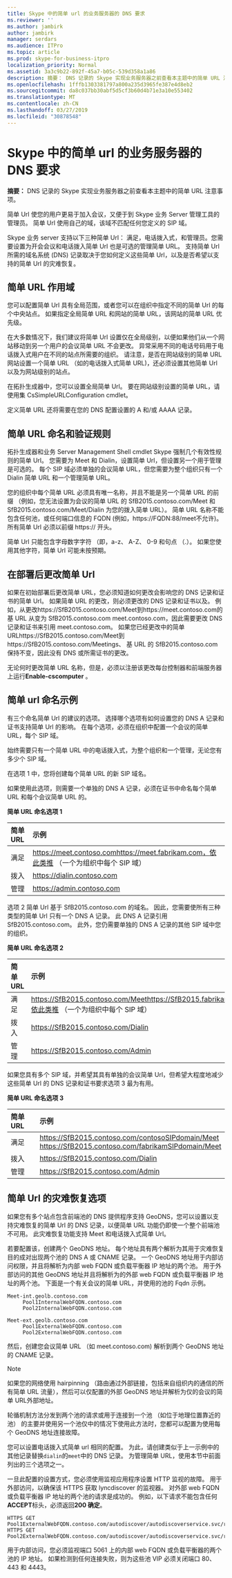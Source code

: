 ```yaml
---
title: Skype 中的简单 url 的业务服务器的 DNS 要求
ms.reviewer: ''
ms.author: jambirk
author: jambirk
manager: serdars
ms.audience: ITPro
ms.topic: article
ms.prod: skype-for-business-itpro
localization_priority: Normal
ms.assetid: 3a3c9b22-892f-45a7-b05c-539d358a1a86
description: 摘要： DNS 记录的 Skype 实现业务服务器之前查看本主题中的简单 URL 注意事项。
ms.openlocfilehash: 1fffb1303381797a800a235d3965fe387e4d8eb2
ms.sourcegitcommit: da8c037bb30abf5d5cf3b60d4b71e3a10e553402
ms.translationtype: MT
ms.contentlocale: zh-CN
ms.lasthandoff: 03/27/2019
ms.locfileid: "30878548"
---
```

# <a name="dns-requirements-for-simple-urls-in-skype-for-business-server"></a>Skype 中的简单 url 的业务服务器的 DNS 要求

**摘要：** DNS 记录的 Skype 实现业务服务器之前查看本主题中的简单 URL 注意事项。

简单 Url 使您的用户更易于加入会议，又便于到 Skype 业务 Server 管理工具的管理员。 简单 Url 使用自己的域，该域不匹配任何您定义的 SIP 域。 

Skype 业务 server 支持以下三种简单 Url： 满足，电话拨入式，和管理员。您需要设置为开会会议和电话拨入简单 Url 也是可选的管理简单 URL。 支持简单 Url 所需的域名系统 (DNS) 记录取决于您如何定义这些简单 Url，以及是否希望以支持的简单 Url 的灾难恢复。 

## <a name="simple-url-scope"></a>简单 URL 作用域

您可以配置简单 Url 具有全局范围，或者您可以在组织中指定不同的简单 Url 的每个中央站点。 如果指定全局简单 URL 和网站的简单 URL，该网站的简单 URL 优先级。 

在大多数情况下，我们建议将简单 Url 设置仅在全局级别，以便如果他们从一个网站移动到另一个用户的会议简单 URL 不会更改。 异常采用不同的电话号码用于电话拨入式用户在不同的站点所需要的组织。 请注意，是否在网站级别的简单 URL 网站设置一个简单 URL （如的电话拨入式简单 URL)，还必须设置其他简单 Url 以及为网站级别的站点。

在拓扑生成器中，您可以设置全局简单 Url。 要在网站级别设置的简单 URL，请使用集 CsSimpleURLConfiguration cmdlet。

定义简单 URL 还将需要在您的 DNS 配置设置的 A 和/或 AAAA 记录。

## <a name="simple-url-naming-and-validation-rules"></a>简单 URL 命名和验证规则
<a name="BK_Valid"> </a>

拓扑生成器和业务 Server Management Shell cmdlet Skype 强制几个有效性规则的简单 Url。 您需要为 Meet 和 Dialin，设置简单 Url，但设置另一个用于管理是可选的。 每个 SIP 域必须单独的会议简单 URL，但您需要为整个组织只有一个 Dialin 简单 URL 和一个管理简单 URL。

您的组织中每个简单 URL 必须具有唯一名称，并且不能是另一个简单 URL 的前缀 （例如，您无法设置为会议的简单 URL 的 SfB2015.contoso.com/Meet 和 SfB2015.contoso.com/Meet/Dialin 为您的拨入简单 URL）。 简单 URL 名称不能包含任何池，或任何端口信息的 FQDN (例如，https://FQDN:88/meet不允许)。 所有简单 Url 必须以前缀 https:// 开头。 

简单 Url 只能包含字母数字字符 （即，a-z、 A-Z、 0-9 和句点 （.）。 如果您使用其他字符，简单 Url 可能未按预期。

## <a name="changing-simple-urls-after-deployment"></a>在部署后更改简单 Url
<a name="BK_Valid"> </a>

如果在初始部署后更改简单 URL，您必须知道如何更改会影响您的 DNS 记录和证书的简单 Url。 如果简单 URL 的更改，则必须更改的 DNS 记录和证书以及。 例如，从更改https://SfB2015.contoso.com/Meet到https://meet.contoso.com的基 URL 从变为 SfB2015.contoso.com meet.contoso.com，因此需要更改 DNS 记录和证书来引用 meet.contoso.com。 如果您已经更改中的简单 URLhttps://SfB2015.contoso.com/Meet到https://SfB2015.contoso.com/Meetings、 基 URL 的 SfB2015.contoso.com 保持不变，因此没有 DNS 或所需证书的更改。

无论何时更改简单 URL 名称，但是，必须以注册该更改每台控制器和前端服务器上运行**Enable-cscomputer** 。

## <a name="naming-examples-for-simple-urls"></a>简单 url 命名示例
<a name="BK_Valid"> </a>

有三个命名简单 Url 的建议的选项。 选择哪个选项有如何设置您的 DNS A 记录和证书支持简单 Url 的影响。 在每个选项，必须在组织中配置一个会议的简单 URL，每个 SIP 域。 

始终需要只有一个简单 URL 中的电话拨入式，为整个组织和一个管理，无论您有多少个 SIP 域。

在选项 1 中，您将创建每个简单 URL 的新 SIP 域名。

如果使用此选项，则需要一个单独的 DNS A 记录，必须在证书中命名每个简单 URL 和每个会议简单 URL 的。

**简单 URL 命名选项 1**


| **简单 URL** <br/> | **示例** <br/>                                                                                                    |
|:---------------------|:---------------------------------------------------------------------------------------------------------------------|
| 满足  <br/>          | https://meet.contoso.comhttps://meet.fabrikam.com，依此类推 （一个为组织中每个 SIP 域）  <br/> |
| 拨入  <br/>       | <https://dialin.contoso.com>  <br/>                                                                                  |
| 管理  <br/>         | <https://admin.contoso.com>  <br/>                                                                                   |

选项 2 简单 Url 基于 SfB2015.contoso.com 的域名。 因此，您需要使所有三种类型的简单 Url 只有一个 DNS A 记录。 此 DNS A 记录引用 SfB2015.contoso.com。 此外，您仍需要单独的 DNS A 记录的其他 SIP 域中您的组织。 

**简单 URL 命名选项 2**


| **简单 URL** <br/> | **示例** <br/>                                                                                                                    |
|:---------------------|:-------------------------------------------------------------------------------------------------------------------------------------|
| 满足  <br/>          | https://SfB2015.contoso.com/Meethttps://SfB2015.fabrikam.com/Meet，依此类推 （一个为组织中每个 SIP 域）  <br/> |
| 拨入  <br/>       | <https://SfB2015.contoso.com/Dialin>  <br/>                                                                                          |
| 管理  <br/>         | <https://SfB2015.contoso.com/Admin>  <br/>                                                                                           |

如果您具有多个 SIP 域，并希望其具有单独的会议简单 Url，但希望大程度地减少这些简单 Url 的 DNS 记录和证书要求选项 3 最为有用。 

**简单 URL 命名选项 3**


| **简单 URL** <br/> | **示例** <br/>                                                                                                      |
|:---------------------|:-----------------------------------------------------------------------------------------------------------------------|
| 满足  <br/>          | <https://SfB2015.contoso.com/contosoSIPdomain/Meet>  <br/> <https://SfB2015.contoso.com/fabrikamSIPdomain/Meet>  <br/> |
| 拨入  <br/>       | <https://SfB2015.contoso.com/Dialin>  <br/>                                                                            |
| 管理  <br/>         | <https://SfB2015.contoso.com/Admin>  <br/>                                                                             |

## <a name="disaster-recovery-option-for-simple-urls"></a>简单 Url 的灾难恢复选项
<a name="BK_Valid"> </a>

如果您有多个站点包含前端池的 DNS 提供程序支持 GeoDNS，您可以设置以支持灾难恢复的简单 Url 的 DNS 记录，以便简单 URL 功能仍即使一个整个前端池不可用。 此灾难恢复功能支持 Meet 和电话拨入式简单 Url。

若要配置该，创建两个 GeoDNS 地址。 每个地址具有两个解析为其用于灾难恢复目的成对出现两个池的 DNS A 或 CNAME 记录。 一个 GeoDNS 地址用于内部访问权限，并且将解析为内部 web FQDN 或负载平衡器 IP 地址的两个池。 用于外部访问的其他 GeoDNS 地址并且将解析为的外部 web FQDN 或负载平衡器 IP 地址的两个池。 下面是一个有关会议的简单 URL，并使用的池的 Fqdn 示例。 

```
Meet-int.geolb.contoso.com
     Pool1InternalWebFQDN.contoso.com
     Pool2InternalWebFQDN.contoso.com
```

```
Meet-ext.geolb.contoso.com
     Pool1ExternalWebFQDN.contoso.com
     Pool2ExternalWebFQDN.contoso.com
```

然后，创建您会议简单 URL （如 meet.contoso.com) 解析到两个 GeoDNS 地址的 CNAME 记录。

> [!NOTE]
> 如果您的网络使用 hairpinning （路由通过外部链接，包括来自组织内的通信的所有简单 URL 流量），然后可以仅配置的外部 GeoDNS 地址并解析为仅的会议的简单 URL外部地址。

轮循机制方法分发到两个池的请求或用于连接到一个池 （如位于地理位置靠近的池） 的主要并使用另一个池仅中的情况下使用此方法时，您都可以配置为使用每个 GeoDNS 地址连接故障。 

您可以设置电话拨入式简单 url 相同的配置。 为此，请创建类似于上一示例中的其他记录替换`dialin`的`meet`中的 DNS 记录。 为管理简单 URL，使用本节中前面列出的三个选项之一。

一旦此配置的设置方式，您必须使用监视应用程序设置 HTTP 监视的故障。 用于外部访问，以确保该 HTTPS 获取 lyncdiscover 的监视器。<sipdomain> 对外部 web FQDN 或负载平衡器 IP 地址的两个池的请求是成功的。 例如，以下请求不能包含任何**ACCEPT**标头，必须返回**200 确定**。

```
HTTPS GET Pool1ExternalWebFQDN.contoso.com/autodiscover/autodiscoverservice.svc/root
HTTPS GET Pool2ExternalWebFQDN.contoso.com/autodiscover/autodiscoverservice.svc/root
```

用于内部访问，您必须监视端口 5061 上的内部 web FQDN 或负载平衡器的两个池的 IP 地址。 如果检测到任何连接失败，则为这些池 VIP 必须关闭端口 80、 443 和 4443。


